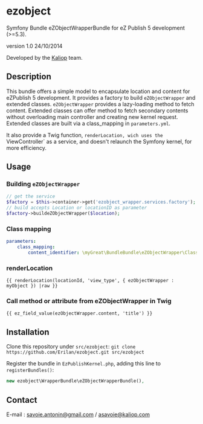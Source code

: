 # ezobject
Symfony Bundle eZObjectWrapperBundle for eZ Publish 5 development (>=5.3).

version 1.0 24/10/2014

Developed by the [Kaliop](http://www.kaliop.com/) team.

## Description

This bundle offers a simple model to encapsulate location and content for eZPublish 5 development.
It provides a factory to build `eZObjectWrapper` and extended classes. `eZObjectWrapper` provides a lazy-loading 
method to fetch content. Extended classes can offer method to fetch secondary contents without overloading 
main controller and creating new kernel request. Extended classes are built via a class_mapping in `parameters.yml`.

It also provide a Twig function, `renderLocation, wich uses the `ViewController` as a service, and doesn't
relaunch the Symfony kernel, for more efficiency.

## Usage
### Building `eZObjectWrapper`
```php
// get the service
$factory = $this->container->get('ezobject_wrapper.services.factory');
// build accepts Location or locationID as parameter
$factory->buildeZObjectWrapper($location);
```

### Class mapping
```yml
parameters:
    class_mapping:
        content_identifier: \myGreat\BundleBundle\eZObjectWrapper\ClassesExtendingeZObjectWrapper
```

### renderLocation
```twig
{{ renderLocation(locationId, 'view_type', { ezObjectWrapper : myObject }) |raw }}
```

### Call method or attribute from eZObjectWrapper in Twig
```twig
{{ ez_field_value(ezObjectWrapper.content, 'title') }}
```

## Installation
Clone this repository under `src/ezobject`: `git clone https://github.com/Erilan/ezobject.git src/ezobject`

Register the bundle in `EzPublishKernel.php`, adding this line to `registerBundles()`: 
```php
new ezobject\WrapperBundle\eZObjectWrapperBundle(),
```

## Contact
E-mail : savoie.antonin@gmail.com / asavoie@kaliop.com


